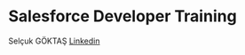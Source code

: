 # Salesforce Developer Training

Selçuk GÖKTAŞ [Linkedin](https://www.linkedin.com/in/selcukgoktas/) 

